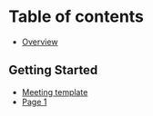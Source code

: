 # Table of contents

* [Overview](README.md)

## Getting Started

* [Meeting template](getting-started/meeting-template.md)
* [Page 1](getting-started/page-1.md)
